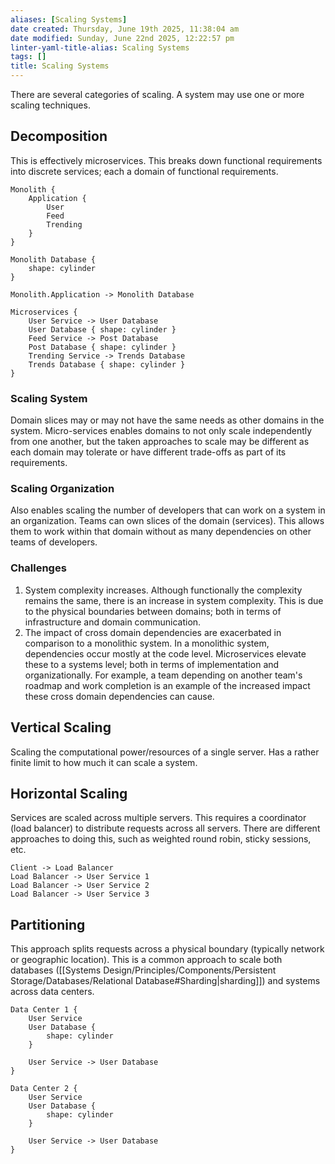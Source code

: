```yaml
---
aliases: [Scaling Systems]
date created: Thursday, June 19th 2025, 11:38:04 am
date modified: Sunday, June 22nd 2025, 12:22:57 pm
linter-yaml-title-alias: Scaling Systems
tags: []
title: Scaling Systems
---
```


There are several categories of scaling. A system may use one or more scaling techniques.

## Decomposition

This is effectively microservices. This breaks down functional requirements into discrete services; each a domain of functional requirements.

```d2
Monolith {
	Application {
		User
		Feed
		Trending
	}
}

Monolith Database {
	shape: cylinder
}

Monolith.Application -> Monolith Database

Microservices {
	User Service -> User Database
	User Database { shape: cylinder }
	Feed Service -> Post Database
	Post Database { shape: cylinder }
	Trending Service -> Trends Database
	Trends Database { shape: cylinder }
}
```

### Scaling System

Domain slices may or may not have the same needs as other domains in the system. Micro-services enables domains to not only scale independently from one another, but the taken approaches to scale may be different as each domain may tolerate or have different trade-offs as part of its requirements.

### Scaling Organization

Also enables scaling the number of developers that can work on a system in an organization. Teams can own slices of the domain (services). This allows them to work within that domain without as many dependencies on other teams of developers.

### Challenges

1. System complexity increases. Although functionally the complexity remains the same, there is an increase in system complexity. This is due to the physical boundaries between domains; both in terms of infrastructure and domain communication.
2. The impact of cross domain dependencies are exacerbated in comparison to a monolithic system. In a monolithic system, dependencies occur mostly at the code level. Microservices elevate these to a systems level; both in terms of implementation and organizationally. For example, a team depending on another team's roadmap and work completion is an example of the increased impact these cross domain dependencies can cause.

## Vertical Scaling

Scaling the computational power/resources of a single server. Has a rather finite limit to how much it can scale a system.

## Horizontal Scaling

Services are scaled across multiple servers. This requires a coordinator (load balancer) to distribute requests across all servers. There are different approaches to doing this, such as weighted round robin, sticky sessions, etc.

```d2
Client -> Load Balancer
Load Balancer -> User Service 1
Load Balancer -> User Service 2
Load Balancer -> User Service 3
```

## Partitioning

This approach splits requests across a physical boundary (typically network or geographic location). This is a common approach to scale both databases ([[Systems Design/Principles/Components/Persistent Storage/Databases/Relational Database#Sharding|sharding]]) and systems across data centers.

```d2
Data Center 1 {
	User Service
	User Database {
		shape: cylinder
	}
	
	User Service -> User Database
}

Data Center 2 {
	User Service
	User Database {
		shape: cylinder
	}
	
	User Service -> User Database
}
```
